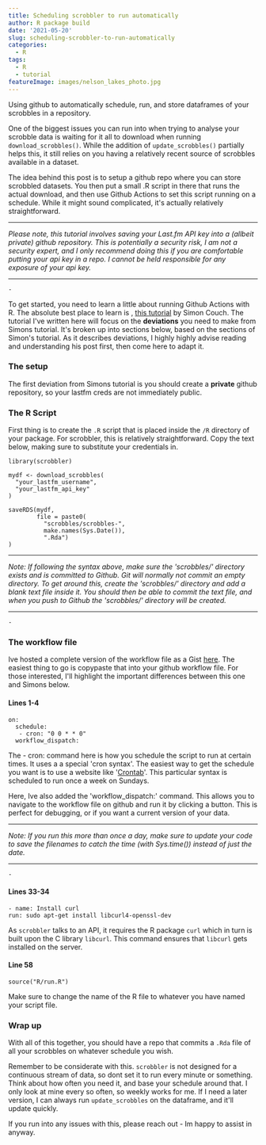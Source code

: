 ```yaml
---
title: Scheduling scrobbler to run automatically
author: R package build
date: '2021-05-20'
slug: scheduling-scrobbler-to-run-automatically
categories:
  - R
tags:
  - R
  - tutorial
featureImage: images/nelson_lakes_photo.jpg
---
```


Using github to automatically schedule, run, and store dataframes of your scrobbles in a repository. 

<!-- more -->

One of the biggest issues you can run into when trying to analyse your scrobble data is waiting for it all to download when running `download_scrobbles()`. While the addition of `update_scrobbles()` partially helps this, it still relies on you having a relatively recent source of scrobbles available in a dataset. 

The idea behind this post is to setup a github repo where you can store scrobbled datasets. You then put a small .R script in there that runs the actual download, and then use Github Actions to set this script running on a schedule. While it might sound complicated, it's actually relatively straightforward. 

***
*Please note, this tutorial involves saving your Last.fm API key into a (allbeit private) github repository. This is potentially a security risk, I am not a security expert, and I only recommend doing this if you are comfortable putting your api key in a repo. I cannot be held responsible for any exposure of your api key.*
*** 
`-`

To get started, you need to learn a little about running Github Actions with R. The absolute best place to learn is , [this tutorial](https://blog.simonpcouch.com/blog/r-github-actions-commit/) by Simon Couch.
The tutorial I've written here will focus on the **deviations** you need to make from Simons tutorial. It's broken up into sections below, based on the sections of Simon's tutorial. As it describes deviations, I highly highly advise reading and understanding his post first, then come here to adapt it.


### The setup

The first deviation from Simons tutorial is you should create a **private** github repository, so your lastfm creds are not immediately public.


### The R Script

First thing is to create the `.R` script that is placed inside the `/R` directory of your package. For scrobbler, this is relatively straightforward. Copy the text below, making sure to substitute your credentials in. 

```
library(scrobbler)

mydf <- download_scrobbles(
  "your_lastfm_username",
  "your_lastfm_api_key"
)

saveRDS(mydf,
        file = paste0(
          "scrobbles/scrobbles-",
          make.names(Sys.Date()),
          ".Rda")
)
```

***
  
*Note: If following the syntax above, make sure the 'scrobbles/' directory exists and is committed to Github. Git will normally not commit an empty directory. To get around this, create the 'scrobbles/' directory and add a blank text file inside it. You should then be able to commit the text file, and when you push to Github the 'scrobbles/' directory will be created.*

***
`-`
  
### The workflow file
  
Ive hosted a complete version of the workflow file as a Gist [here](https://gist.github.com/condwanaland/869346ecf9b0cd59cec853e5526953e1). The easiest thing to go is copypaste that into your github workflow file. For those interested,  I'll highlight the important differences between this one and Simons below. 

#### Lines 1-4
```
on:
  schedule:
   - cron: "0 0 * * 0"
  workflow_dispatch:
```

The - cron: command here is how you schedule the script to run at certain times. It uses a a special 'cron syntax'. The easiest way to get the schedule you want is to use a website like '[Crontab](https://crontab.guru/#0_0_*_*_0)'. This particular syntax is scheduled to run once a week on Sundays.

Here, Ive also added the 'workflow_dispatch:' command. This allows you to navigate to the workflow file on github and run it by clicking a button. This is perfect for debugging, or if you want a current version of your data. 

***
*Note: If you run this more than once a day, make sure to update your code to save the filenames to catch the time (with Sys.time()) instead of just the date.*
***
`-`

#### Lines 33-34
```
- name: Install curl
run: sudo apt-get install libcurl4-openssl-dev
```

As `scrobbler` talks to an API, it requires the R package `curl` which in turn is built upon the C library `libcurl`. This command ensures that `libcurl` gets installed on the server. 


#### Line 58
```
source("R/run.R")
```

Make sure to change the name of the R file to whatever you have named your script file. 


### Wrap up
With all of this together, you should have a repo that commits a `.Rda` file of all your scrobbles on whatever schedule you wish. 

Remember to be considerate with this. `scrobbler` is not designed for a continuous stream of data, so dont set it to run every minute or something. Think about how often you need it, and base your schedule around that. I only look at mine every so often, so weekly works for me. If I need a later version, I can always run `update_scrobbles` on the dataframe, and it'll update quickly.

If you run into any issues with this, please reach out - Im happy to assist in anyway. 
